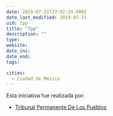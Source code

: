 ```yaml
---
date: 2019-07-21T23:02:24.000Z
date_last_modified: 2019-07-21
uid: tpp
title: "Tpp"
description: ""
type: 
website: 
date_ini: 
date_end: 
tags:

cities: 
  - Ciudad de México
---
```


Esta iniciativa fue realizada por:

- [Tribunal Permanente De Los Pueblos](/organizaciones/tribunal-permanente-de-los-pueblos)
